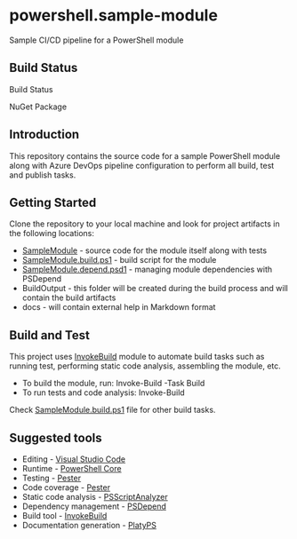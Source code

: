 # powershell.sample-module

Sample CI/CD pipeline for a PowerShell module

## Build Status

Build Status

NuGet Package

## Introduction

This repository contains the source code for a sample PowerShell module along with Azure DevOps pipeline configuration to perform all build, test and publish tasks.

## Getting Started

Clone the repository to your local machine and look for project artifacts in the following locations:

* [SampleModule]() - source code for the module itself along with tests
* [SampleModule.build.ps1]() - build script for the module
* [SampleModule.depend.psd1]() - managing module dependencies with PSDepend
* BuildOutput - this folder will be created during the build process and will contain the build artifacts
* docs - will contain external help in Markdown format

## Build and Test

This project uses [InvokeBuild](https://github.com/nightroman/Invoke-Build) module to automate build tasks such as running test, performing static code analysis, assembling the module, etc.

* To build the module, run: Invoke-Build -Task Build
* To run tests and code analysis: Invoke-Build

Check [SampleModule.build.ps1]() file for other build tasks.

## Suggested tools

* Editing - [Visual Studio Code](https://github.com/Microsoft/vscode)
* Runtime - [PowerShell Core](https://github.com/powershell)
* Testing - [Pester](https://github.com/Pester/Pester)
* Code coverage - [Pester](https://pester.dev/docs/usage/code-coverage)
* Static code analysis - [PSScriptAnalyzer](https://github.com/PowerShell/PSScriptAnalyzer)
* Dependency management - [PSDepend](https://github.com/RamblingCookieMonster/PSDepend)
* Build tool - [InvokeBuild](https://github.com/nightroman/Invoke-Build)
* Documentation generation - [PlatyPS](https://github.com/PowerShell/platyPS)
